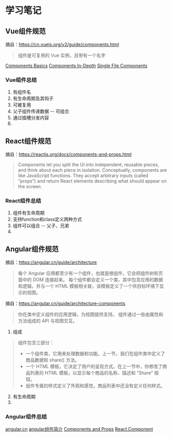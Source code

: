 # 学习笔记

## Vue组件规范
摘自：https://cn.vuejs.org/v2/guide/components.html
> 组件是可复用的 Vue 实例，且带有一个名字

[Components Basics](https://vuejs.org/v2/guide/components.html)
[Components In-Depth](https://vuejs.org/v2/guide/components-registration.html)
[Single File Components](https://vuejs.org/v2/guide/single-file-components.html)

### Vue组件总结
1. 有组件名
2. 有生命周期及其钩子
3. 可被复用
4. 父子组件传递数据 -- 可组合
5. 通过插槽分发内容
6. 


## React组件规范
摘自：https://reactjs.org/docs/components-and-props.html
> Components let you split the UI into independent, reusable pieces, and think about each piece in isolation.
> Conceptually, components are like JavaScript functions. They accept arbitrary inputs (called “props”) and return React elements describing what should appear on the screen.

### React组件总结
1. 组件有生命周期
2. 支持function和class定义两种方式
3. 组件可以组合 -- 父子、兄弟
4. 

## Angular组件规范

  摘自：https://angular.cn/guide/architecture
  > 每个 Angular 应用都至少有一个组件，也就是根组件，它会把组件树和页面中的 DOM 连接起来。 每个组件都会定义一个类，其中包含应用的数据和逻辑，并与一个 HTML 模板相关联，该模板定义了一个供目标环境下显示的视图。

  摘自：https://angular.cn/guide/architecture-components
  > 你在类中定义组件的应用逻辑，为视图提供支持。 组件通过一些由属性和方法组成的 API 与视图交互。

1. 组成
> 组件包含三部分：
> - 一个组件类，它用来处理数据和功能。上一节，我们在组件类中定义了商品数据和 share() 方法。
> - 一个 HTML 模板，它决定了用户的呈现方式。在上一节中，你修改了商品列表的 HTML 模板，以显示每个商品的名称、描述和 “Share” 按钮。
> - 组件专属的样式定义了外观和感觉。商品列表中还没有定义任何样式。
2. 有生命周期
3. 
### Angular组件总结

[angular.cn](https://angular.cn/start)
[angular组件简介](https://angular.cn/guide/architecture-components)
[Components and Props](https://reactjs.org/docs/components-and-props.html)
[React.Component](https://reactjs.org/docs/react-component.html)
